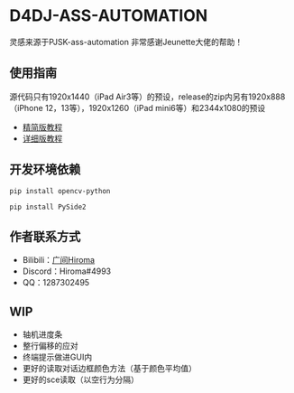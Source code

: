 # D4DJ-ASS-AUTOMATION

灵感来源于PJSK-ass-automation
非常感谢Jeunette大佬的帮助！

## 使用指南

源代码只有1920x1440（iPad Air3等）的预设，release的zip内另有1920x888（iPhone 12，13等），1920x1260（iPad mini6等）和2344x1080的预设

- [精简版教程](https://www.bilibili.com/read/cv18462837)
- [详细版教程](https://docs.qq.com/doc/DTENkZGloYXNQZ01Y)

## 开发环境依赖

    pip install opencv-python

    pip install PySide2

## 作者联系方式

- Bilibili：[广间Hiroma](https://space.bilibili.com/11889810)
- Discord：Hiroma#4993
- QQ：1287302495

## WIP

- 轴机进度条
- 整行偏移的应对
- 终端提示做进GUI内
- 更好的读取对话边框颜色方法（基于颜色平均值）
- 更好的sce读取（以空行为分隔）
